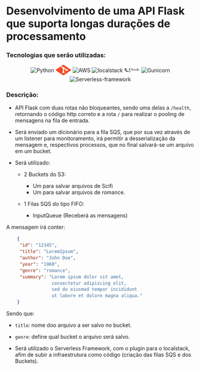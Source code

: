 # Desenvolvimento de uma API Flask que suporta longas durações de processamento

### Tecnologias que serão utilizadas:
<div align="center">
  <img align="center" alt="Python" height="30" src="https://upload.wikimedia.org/wikipedia/commons/c/c3/Python-logo-notext.svg" />
  <img align="center" alt="Git" height="28" width="42" src="https://raw.githubusercontent.com/devicons/devicon/master/icons/git/git-original.svg">
  <img align="center" alt="AWS" height="28" width="42" src="https://upload.wikimedia.org/wikipedia/commons/thumb/9/93/Amazon_Web_Services_Logo.svg/1024px-Amazon_Web_Services_Logo.svg.png" />
  <img align="center" alt="localstack" height="28" width="42" src="https://avatars.githubusercontent.com/u/28732122?s=200&v=4"/>
  <img align="center" alt="Marzani-Flask" height="28" width="42" src="https://raw.githubusercontent.com/devicons/devicon/v2.15.1/icons/flask/flask-original-wordmark.svg">
  <img align="center" alt="Gunicorn" height="28" width="42" src="https://gunicorn.org/images/logo.jpg" />
  <img align="center" alt="Serverless-framework" height="28" width="42" src="https://user-images.githubusercontent.com/2752551/30405068-a7733b34-989e-11e7-8f66-7badaf1373ed.png">
</div>

### Descrição:
- API Flask com duas rotas não bloqueantes, sendo uma delas a `/health`, retornando o código http correto e a rota `/` para realizar o pooling de mensagens na fila de entrada.

- Será enviado um dicionário para a fila SQS, que por sua vez através de um listener para monitoramento, irá permitir a desserialização da mensagem e, respectivos processos, que no final salvará-se um arquivo em um bucket.

- Será utilizado:
    - 2 Buckets do S3:
        - Um para salvar arquivos de Scifi
        - Um para salvar arquivos de romance.

    - 1 Filas SQS do tipo FIFO:
        - InputQueue (Receberá as mensagens)

A mensagem irá conter:

```json
    {
     "id": "12345",
     "title": "LoremIpsum",
     "author": "John Doe",
     "year": "1960",
     "genre": "romance",
     "summary": "Lorem ipsum dolor sit amet, 
                 consectetur adipiscing elit,
                 sed do eiusmod tempor incididunt
                 ut labore et dolore magna aliqua."
    }
```

Sendo que:
- `title`: nome doo arquivo a ser salvo no bucket.
- `genre`: define qual bucket o arquivo será salvo.

- Será utilizado o Serverless Framework, com o plugin para o localstack, afim de subir a infraestrutura como código (criação das filas SQS e dos Buckets).